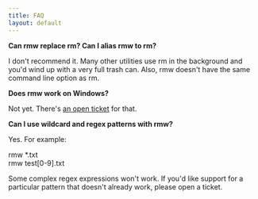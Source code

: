 ```yaml
---
title: FAQ
layout: default
---
```


**Can rmw replace rm? Can I alias rmw to rm?**

I don't recommend it. Many other utilities use rm in the background and
you'd wind up with a very full trash can. Also, rmw doesn't have the
same command line option as rm.

**Does rmw work on Windows?**

Not yet. There's [an open
ticket](https://github.com/theimpossibleastronaut/rmw/issues/71) for
that.

**Can I use wildcard and regex patterns with rmw?**

Yes. For example:

<p class="w3-code">
  rmw *.txt<br />
  rmw test[0-9].txt
</p>

Some complex regex expressions won't work. If you'd like support
for a particular pattern that doesn't already work, please open a
ticket.
